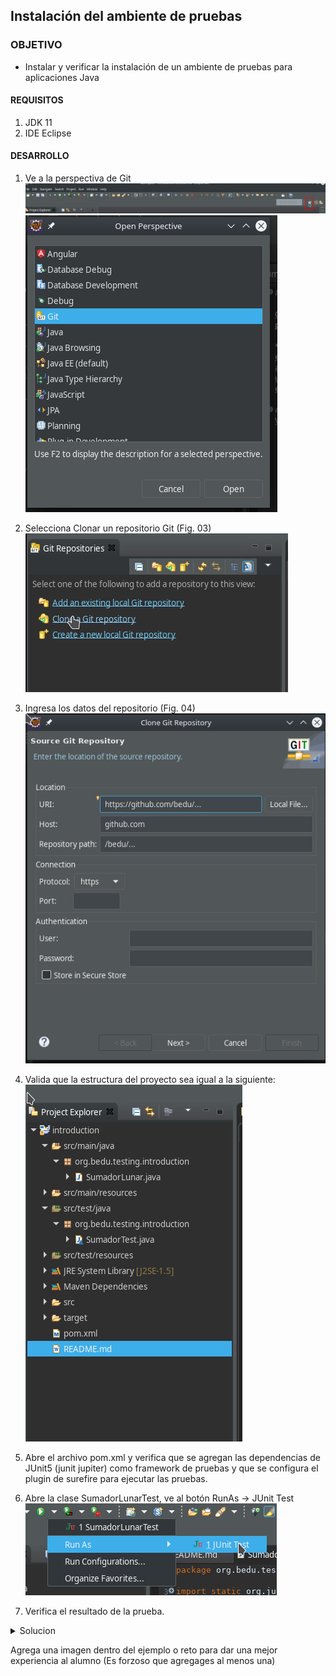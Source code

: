 ## Instalación del ambiente de pruebas

### OBJETIVO

- Instalar y verificar la instalación de un ambiente de pruebas para aplicaciones Java

#### REQUISITOS

1. JDK 11
2. IDE Eclipse

#### DESARROLLO

1. Ve a la perspectiva de Git
![imagen](img/figura_01.png)
![imagen](img/figura_02.png)

2. Selecciona Clonar un repositorio Git (Fig. 03)
![imagen](img/figura_03.png)

3. Ingresa los datos del repositorio (Fig. 04)
![imagen](img/figura_04.png)

4. Valida que la estructura del proyecto sea igual a la siguiente: 
![imagen](img/figura_05.png)

5. Abre el archivo pom.xml y verifica que se agregan las dependencias de JUnit5 (junit jupiter) como framework de pruebas y que se configura el plugin de surefire para ejecutar las pruebas.

6. Abre la clase SumadorLunarTest, ve al botón RunAs -> JUnit Test
![imagen](img/figura_07.png)

7. Verifica el resultado de la prueba.

<details>
	<summary>Solucion</summary>
        <p> Agrega aqui la solucion</p>
        <p>Recuerda! escribe cada paso para desarrollar la solución del ejemplo o reto </p>
</details>

Agrega una imagen dentro del ejemplo o reto para dar una mejor experiencia al alumno (Es forzoso que agregages al menos una) 




